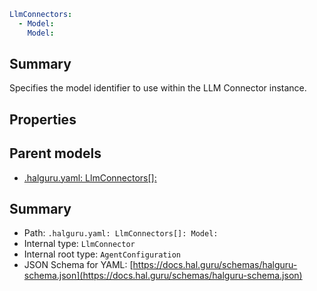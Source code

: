<!--
title: Model
version: 1.0.0+25fc8f082de2f56e87f65fbff9a2d27efdda0971
generated: true
date: 2025-04-06
node: This file is generated by the command-line program: `halguru manual --generate-docs`
-->


```yaml
LlmConnectors:
  - Model:
    Model:
```

## Summary

Specifies the model identifier to use within the LLM Connector instance.

## Properties


## Parent models

* [.halguru.yaml: LlmConnectors[]:]((halguru)-llmconnectors-list.md)
## Summary

* Path: `.halguru.yaml: LlmConnectors[]: Model:`
* Internal type: `LlmConnector`
* Internal root type: `AgentConfiguration`
* JSON Schema for YAML: [https://docs.hal.guru/schemas/halguru-schema.json](https://docs.hal.guru/schemas/halguru-schema.json)
